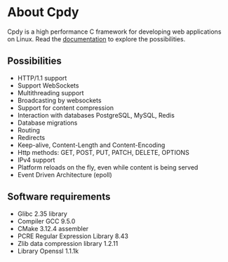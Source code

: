 # About Cpdy

Cpdy is a high performance C framework for developing web applications on Linux. Read the [documentation](https://cpdy.io/en/introduction.html) to explore the possibilities.

## Possibilities

* HTTP/1.1 support
* Support WebSockets
* Multithreading support
* Broadcasting by websockets
* Support for content compression
* Interaction with databases PostgreSQL, MySQL, Redis
* Database migrations
* Routing
* Redirects
* Keep-alive, Content-Length and Content-Encoding
* Http methods: GET, POST, PUT, PATCH, DELETE, OPTIONS
* IPv4 support
* Platform reloads on the fly, even while content is being served
* Event Driven Architecture (epoll)

## Software requirements

* Glibc 2.35 library
* Compiler GCC 9.5.0
* CMake 3.12.4 assembler
* PCRE Regular Expression Library 8.43
* Zlib data compression library 1.2.11
* Library Openssl 1.1.1k

